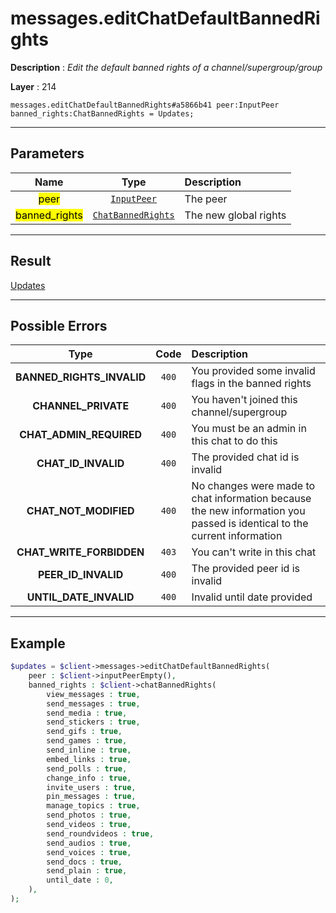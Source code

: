 # messages.editChatDefaultBannedRights

**Description** : *Edit the default banned rights of a channel/supergroup/group*

**Layer** : 214

```tl
messages.editChatDefaultBannedRights#a5866b41 peer:InputPeer banned_rights:ChatBannedRights = Updates;
```

---

## Parameters

| Name | Type | Description |
| :---: | :---: | :--- |
| <mark>peer</mark> | [`InputPeer`](type/InputPeer) | The peer |
| <mark>banned_rights</mark> | [`ChatBannedRights`](type/ChatBannedRights) | The new global rights |

---

## Result

[Updates](type/Updates)

---

## Possible Errors

| Type | Code | Description |
| :---: | :---: | :--- |
| **BANNED_RIGHTS_INVALID** | `400` | You provided some invalid flags in the banned rights |
| **CHANNEL_PRIVATE** | `400` | You haven't joined this channel/supergroup |
| **CHAT_ADMIN_REQUIRED** | `400` | You must be an admin in this chat to do this |
| **CHAT_ID_INVALID** | `400` | The provided chat id is invalid |
| **CHAT_NOT_MODIFIED** | `400` | No changes were made to chat information because the new information you passed is identical to the current information |
| **CHAT_WRITE_FORBIDDEN** | `403` | You can't write in this chat |
| **PEER_ID_INVALID** | `400` | The provided peer id is invalid |
| **UNTIL_DATE_INVALID** | `400` | Invalid until date provided |

---

## Example

```php
$updates = $client->messages->editChatDefaultBannedRights(
	peer : $client->inputPeerEmpty(),
	banned_rights : $client->chatBannedRights(
		view_messages : true,
		send_messages : true,
		send_media : true,
		send_stickers : true,
		send_gifs : true,
		send_games : true,
		send_inline : true,
		embed_links : true,
		send_polls : true,
		change_info : true,
		invite_users : true,
		pin_messages : true,
		manage_topics : true,
		send_photos : true,
		send_videos : true,
		send_roundvideos : true,
		send_audios : true,
		send_voices : true,
		send_docs : true,
		send_plain : true,
		until_date : 0,
	),
);
```